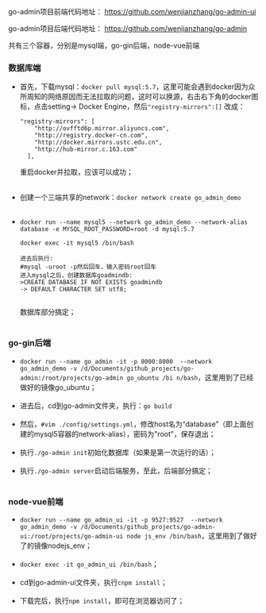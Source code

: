 go-admin项目前端代码地址： https://github.com/wenjianzhang/go-admin-ui 

go-admin项目后端代码地址： https://github.com/wenjianzhang/go-admin 



共有三个容器，分别是mysql端，go-gin后端，node-vue前端



### 数据库端

- 首先，下载mysql：`docker pull mysql:5.7`，这里可能会遇到docker因为众所周知的网络原因而无法拉取的问题，这时可以换源，右击右下角的docker图标，点击setting-> Docker Engine，然后`"registry-mirrors":[]` 改成：

  ```
  "registry-mirrors": [
      "http://ovfftd6p.mirror.aliyuncs.com",
      "http://registry.docker-cn.com",
      "http://docker.mirrors.ustc.edu.cn",
      "http://hub-mirror.c.163.com"
    ],
  ```

  重启docker并拉取，应该可以成功；<br><br>

- 创建一个三端共享的network：`docker network create go_admin_demo`<br><br>

- ```
  docker run --name mysql5 --network go_admin_demo --network-alias database -e MYSQL_ROOT_PASSWORD=root -d mysql:5.7
  
  docker exec -it mysql5 /bin/bash
  
  进去后执行:
  #mysql -uroot -p然后回车，输入密码root回车
  进入mysql之后，创建数据库goadmindb:
  >CREATE DATABASE IF NOT EXISTS goadmindb
  -> DEFAULT CHARACTER SET utf8;
  
  
  ```

  数据库部分搞定；<br><br>



### go-gin后端

- `docker run --name go_admin -it -p 8000:8000  --network go_admin_demo -v /d/Documents/github_projects/go-admin:/root/projects/go-admin go_ubuntu /bi
  n/bash`，这里用到了已经做好的镜像go_ubuntu；<br><br>
- 进去后，cd到go-admin文件夹，执行：`go build`<br><br>
- 然后，`#vim ./config/settings.yml`，修改host名为“database”（即上面创建的mysql5容器的network-alias），密码为"root"，保存退出；<br><br>
- 执行`./go-admin init`初始化数据库（如果是第一次运行的话）；<br><br>
- 执行`./go-admin server`启动后端服务，至此，后端部分搞定；<br><br>



### node-vue前端

- `docker run --name go_admin_ui -it -p 9527:9527  --network go_admin_demo -v /d/Documents/github_projects/go-admin-ui:/root/projects/go-admin-ui node
  js_env /bin/bash`，这里用到了做好了的镜像nodejs_env；<br><br>
- `docker exec -it go_admin_ui /bin/bash`；<br><br>
- cd到go-admin-ui文件夹，执行`cnpm install`；<br><br>
- 下载完后，执行`npm install`，即可在浏览器访问了；<br><br>